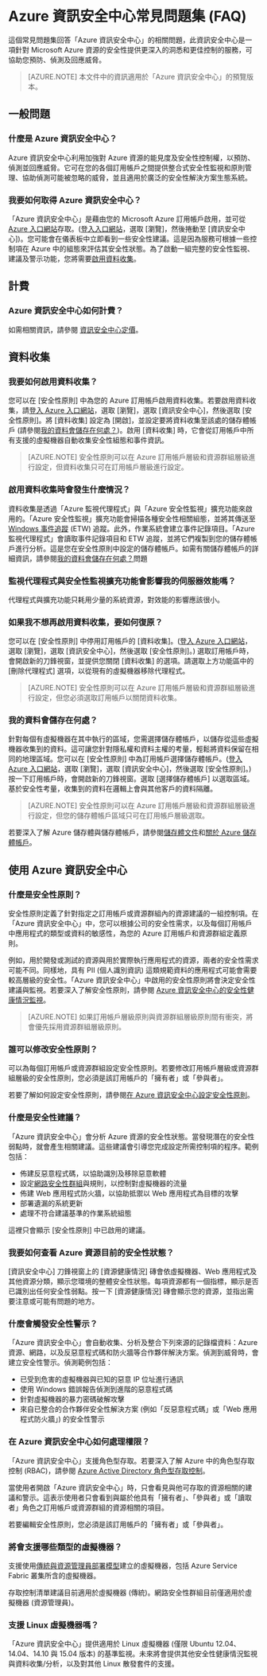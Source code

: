 <properties
   pageTitle="Azure 資訊安全中心常見問題集 (FAQ) | Microsoft Azure"
   description="這個常見問題集回答「Azure 資訊安全中心」的相關問題。"
   services="security-center"
   documentationCenter="na"
   authors="TerryLanfear"
   manager="StevenPo"
   editor=""/>

<tags
   ms.service="security-center"
   ms.devlang="na"
   ms.topic="article"
   ms.tgt_pltfrm="na"
   ms.workload="na"
   ms.date="03/02/2016"
   ms.author="terrylan"/>

# Azure 資訊安全中心常見問題集 (FAQ)

這個常見問題集回答「Azure 資訊安全中心」的相關問題，此資訊安全中心是一項針對 Microsoft Azure 資源的安全性提供更深入的洞悉和更佳控制的服務，可協助您預防、偵測及回應威脅。

> [AZURE.NOTE] 本文件中的資訊適用於「Azure 資訊安全中心」的預覽版本。

## 一般問題

### 什麼是 Azure 資訊安全中心？
Azure 資訊安全中心利用加強對 Azure 資源的能見度及安全性控制權，以預防、偵測並回應威脅。它可在您的各個訂用帳戶之間提供整合式安全性監視和原則管理、協助偵測可能被忽略的威脅，並且適用於廣泛的安全性解決方案生態系統。

### 我要如何取得 Azure 資訊安全中心？
「Azure 資訊安全中心」是藉由您的 Microsoft Azure 訂用帳戶啟用，並可從 [Azure 入口網站](https://azure.microsoft.com/features/azure-portal/)存取。([登入入口網站](https://portal.azure.com)，選取 [瀏覽]，然後捲動至 [資訊安全中心])。您可能會在儀表板中立即看到一些安全性建議。這是因為服務可根據一些控制項在 Azure 中的組態來評估其安全性狀態。為了啟動一組完整的安全性監視、建議及警示功能，您將需要[啟用資料收集](#data-collection)。

## 計費

### Azure 資訊安全中心如何計費？
如需相關資訊，請參閱 [資訊安全中心定價](https://azure.microsoft.com/pricing/details/security-center/)。

## 資料收集

### 我要如何啟用資料收集？<a name=data-collection></a>
您可以在 [安全性原則] 中為您的 Azure 訂用帳戶啟用資料收集。若要啟用資料收集，請[登入 Azure 入口網站](https://portal.azure.com)，選取 [瀏覽]，選取 [資訊安全中心]，然後選取 [安全性原則]。將 [資料收集] 設定為 [開啟]，並設定要將資料收集至該處的儲存體帳戶 (請參閱[我的資料會儲存在何處？](#where-is-my-data-stored))。啟用 [資料收集] 時，它會從訂用帳戶中所有支援的虛擬機器自動收集安全性組態和事件資訊。

> [AZURE.NOTE] 安全性原則可以在 Azure 訂用帳戶層級和資源群組層級進行設定，但資料收集只可在訂用帳戶層級進行設定。

### 啟用資料收集時會發生什麼情況？
資料收集是透過「Azure 監視代理程式」與「Azure 安全性監視」擴充功能來啟用的。「Azure 安全性監視」擴充功能會掃描各種安全性相關組態，並將其傳送至 [Windows 事件追蹤](https://msdn.microsoft.com/library/windows/desktop/bb968803.aspx) (ETW) 追蹤。此外，作業系統會建立事件記錄項目。「Azure 監視代理程式」會讀取事件記錄項目和 ETW 追蹤，並將它們複製到您的儲存體帳戶進行分析。這是您在安全性原則中設定的儲存體帳戶。如需有關儲存體帳戶的詳細資訊，請參閱[我的資料會儲存在何處？](#where-is-my-data-stored)問題

### 監視代理程式與安全性監視擴充功能會影響我的伺服器效能嗎？
代理程式與擴充功能只耗用少量的系統資源，對效能的影響應該很小。

### 如果我不想再啟用資料收集，要如何復原？
您可以在 [安全性原則] 中停用訂用帳戶的 [資料收集]。([登入 Azure 入口網站](https://portal.azure.com)，選取 [瀏覽]，選取 [資訊安全中心]，然後選取 [安全性原則]。) 選取訂用帳戶時，會開啟新的刀鋒視窗，並提供您關閉 [資料收集] 的選項。請選取上方功能區中的 [刪除代理程式] 選項，以從現有的虛擬機器移除代理程式。

> [AZURE.NOTE] 安全性原則可以在 Azure 訂用帳戶層級和資源群組層級進行設定，但您必須選取訂用帳戶以關閉資料收集。

### 我的資料會儲存在何處？<a name=where-is-my-data-stored></a>
針對每個有虛擬機器在其中執行的區域，您需選擇儲存體帳戶，以儲存從這些虛擬機器收集到的資料。這可讓您針對隱私權和資料主權的考量，輕鬆將資料保留在相同的地理區域。您可以在 [安全性原則] 中為訂用帳戶選擇儲存體帳戶。([登入 Azure 入口網站](https://portal.azure.com)，選取 [瀏覽]，選取 [資訊安全中心]，然後選取 [安全性原則]。) 按一下訂用帳戶時，會開啟新的刀鋒視窗。選取 [選擇儲存體帳戶] 以選取區域。基於安全性考量，收集到的資料在邏輯上會與其他客戶的資料隔離。

> [AZURE.NOTE] 安全性原則可以在 Azure 訂用帳戶層級和資源群組層級進行設定，但您的儲存體帳戶區域只可在訂用帳戶層級選取。

若要深入了解 Azure 儲存體與儲存體帳戶，請參閱[儲存體文件](https://azure.microsoft.com/documentation/services/storage/)和[關於 Azure 儲存體帳戶](../storage/storage-create-storage-account.md)。

## 使用 Azure 資訊安全中心

### 什麼是安全性原則？
安全性原則定義了針對指定之訂用帳戶或資源群組內的資源建議的一組控制項。在「Azure 資訊安全中心」中，您可以根據公司的安全性需求，以及每個訂用帳戶中應用程式的類型或資料的敏感性，為您的 Azure 訂用帳戶和資源群組定義原則。

例如，用於開發或測試的資源與用於實際執行應用程式的資源，兩者的安全性需求可能不同。同樣地，具有 PII (個人識別資訊) 這類規範資料的應用程式可能會需要較高層級的安全性。「Azure 資訊安全中心」中啟用的安全性原則將會決定安全性建議與監視。若要深入了解安全性原則，請參閱 [Azure 資訊安全中心的安全性健康情況監視](security-center-monitoring.md)。

> [AZURE.NOTE] 如果訂用帳戶層級原則與資源群組層級原則間有衝突，將會優先採用資源群組層級原則。

### 誰可以修改安全性原則？
可以為每個訂用帳戶或資源群組設定安全性原則。若要修改訂用帳戶層級或資源群組層級的安全性原則，您必須是該訂用帳戶的「擁有者」或「參與者」。

若要了解如何設定安全性原則，請參閱[在 Azure 資訊安全中心設定安全性原則](security-center-policies.md)。

### 什麼是安全性建議？
「Azure 資訊安全中心」會分析 Azure 資源的安全性狀態。當發現潛在的安全性弱點時，就會產生相關建議。這些建議會引導您完成設定所需控制項的程序。範例包括：

- 佈建反惡意程式碼，以協助識別及移除惡意軟體
- 設定[網路安全性群組](../virtual-network/virtual-networks-nsg.md)與規則，以控制對虛擬機器的流量
- 佈建 Web 應用程式防火牆，以協助抵禦以 Web 應用程式為目標的攻擊
- 部署遺漏的系統更新
- 處理不符合建議基準的作業系統組態

這裡只會顯示 [安全性原則] 中已啟用的建議。

### 我要如何查看 Azure 資源目前的安全性狀態？
[資訊安全中心] 刀鋒視窗上的 [資源健康情況] 磚會依虛擬機器、Web 應用程式及其他資源分類，顯示您環境的整體安全性狀態。每項資源都有一個指標，顯示是否已識別出任何安全性弱點。按一下 [資源健康情況] 磚會顯示您的資源，並指出需要注意或可能有問題的地方。

### 什麼會觸發安全性警示？
「Azure 資訊安全中心」會自動收集、分析及整合下列來源的記錄檔資料：Azure 資源、網路，以及反惡意程式碼和防火牆等合作夥伴解決方案。偵測到威脅時，會建立安全性警示。偵測範例包括：

- 已受到危害的虛擬機器與已知的惡意 IP 位址進行通訊
- 使用 Windows 錯誤報告偵測到進階的惡意程式碼
- 針對虛擬機器的暴力密碼破解攻擊
- 來自已整合的合作夥伴安全性解決方案 (例如「反惡意程式碼」或「Web 應用程式防火牆」) 的安全性警示

### 在 Azure 資訊安全中心如何處理權限？
「Azure 資訊安全中心」支援角色型存取。若要深入了解 Azure 中的角色型存取控制 (RBAC)，請參閱 [Azure Active Directory 角色型存取控制](../active-directory/role-based-access-control-configure.md)。

當使用者開啟「Azure 資訊安全中心」時，只會看見與他可存取的資源相關的建議和警示。這表示使用者只會看到與屬於他具有「擁有者」、「參與者」或「讀取者」角色之訂用帳戶或資源群組的資源相關的項目。

若要編輯安全性原則，您必須是該訂用帳戶的「擁有者」或「參與者」。

### 將會支援哪些類型的虛擬機器？
支援使用[傳統與資源管理員部署模型](../azure-classic-rm.md)建立的虛擬機器，包括 Azure Service Fabric 叢集所含的虛擬機器。

存取控制清單建議目前適用於虛擬機器 (傳統)。網路安全性群組目前僅適用於虛擬機器 (資源管理員)。

### 支援 Linux 虛擬機器嗎？
「Azure 資訊安全中心」提供適用於 Linux 虛擬機器 (僅限 Ubuntu 12.04、14.04、14.10 與 15.04 版本) 的基準監視。未來將會提供其他安全性健康情況監視與資料收集/分析，以及對其他 Linux 散發套件的支援。

<!---HONumber=AcomDC_0309_2016-->